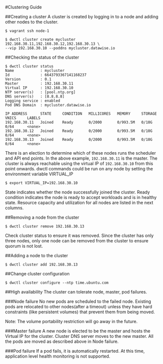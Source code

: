 #Clustering Guide

##Creating a cluster
A cluster is created by logging in to a node and adding other nodes to the cluster.
```
$ vagrant ssh node-1

$ dwctl cluster create mycluster 192.168.30.11,192.168.30.12,192.168.30.13 \
--vip 192.168.30.10 --poddns mycluster.datawise.io
```

##Checking the status of the cluster
```
$ dwctl cluster status
Name           	: mycluster
Id             	: 6643793367141168237
Version        	: 0.1
Master         	: 192.168.30.11
Virtual IP     	: 192.168.30.10
NTP server(s)  	: [pool.ntp.org]
DNS server(s)  	: [8.8.8.8]
Logging service	: enabled
Pod DNS Domain	: mycluster.datawise.io

IP ADDRESS      STATE     CONDITION   MILLICORES   MEMORY     STORAGE   VNICS     LABELS
192.168.30.11   Joined    Ready       0/2000       0/993.5M   0/10G     0/64      <none>
192.168.30.12   Joined    Ready       0/2000       0/993.5M   0/10G     0/64      <none>
192.168.30.13   Joined    Ready       0/2000       0/993.5M   0/10G     0/64      <none>
```

There is an election to determine which of these nodes runs the scheduler and API
end points. In the above example, ```192.168.30.11``` is the master. The cluster is
always reachable using the virtual IP of ```192.168.30.10``` from this point onwards.
dwctl commands could be run on any node by setting the environment variable VIRTUAL_IP

```
$ export VIRTUAL_IP=192.168.30.10
```

State indicates whether the node successfully joined the cluster. Ready condition
indicates the node is ready to accept workloads and is in healthy state. Resource
capacity and utilization for all nodes are listed in the next columns.

##Removing a node from the cluster

```
$ dwctl cluster remove 192.168.30.13
```

Check cluster status to ensure it was removed. Since the cluster has only three nodes,
only one node can be removed from the cluster to ensure quorum is not lost.

##Adding a node to the cluster

```
$ dwctl cluster add 192.168.30.13
```

##Change cluster configuration

```
$ dwctl cluster configure --ntp time.ubuntu.com
```

##High availability
The cluster can tolerate node, master, pod failures.

###Node failure
No new pods are scheduled to the failed node. Existing pods are relocated to other
nodes(after a timeout) unless they have hard constraints (like persistent volumes)
that prevent them from being moved.

Note: The volume portability restriction will go away in the future.

###Master failure
A new node is elected to be the master and hosts the Virtual IP for the cluster.
Cluster DNS server moves to the new master. All the pods are moved as described
above in Node failure.

###Pod failure
If a pod fails, it is automatically restarted. At this time, application level
health monitoring is not supported.
